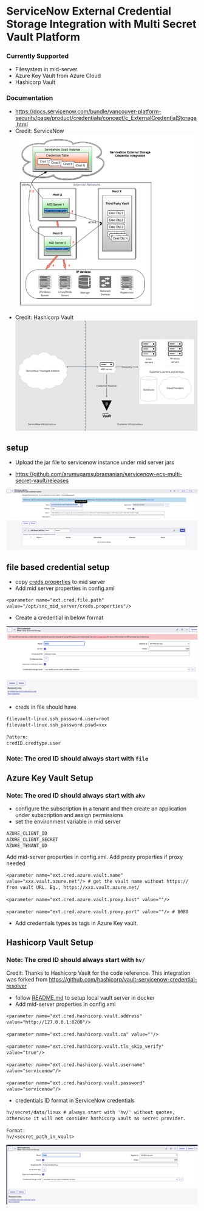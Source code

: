 # ServiceNow External Credential Storage Integration with Multi Secret Vault Platform

### Currently Supported
* Filesystem in mid-server
* Azure Key Vault from Azure Cloud
* Hashicorp Vault

### Documentation

* https://docs.servicenow.com/bundle/vancouver-platform-security/page/product/credentials/concept/c_ExternalCredentialStorage.html
* Credit: ServiceNow
![img_3.png](images%2Fimg_3.png)
* Credit: Hashicorp Vault
![img_4.png](images%2Fimg_4.png)

## setup
* Upload the jar file to servicenow instance under mid server jars

* https://github.com/arumugamsubramanian/servicenow-ecs-multi-secret-vault/releases


![img_1.png](images%2Fimg_1.png)

## file based credential setup

* copy [creds.properties](setup%2Ffile-vault%2Fcreds.properties) to mid server
* Add mid server properties in config.xml
```text
<parameter name="ext.cred.file.path" value="/opt/snc_mid_server/creds.properties"/>
```
* Create a credential in below format

![img.png](images%2Fimg.png)

* creds in file should have 
```text
filevault-linux.ssh_password.user=root
filevault-linux.ssh_password.pswd=xxx

Pattern:
credID.credtype.user
```

### Note: The cred ID should always start with `file`

## Azure Key Vault Setup

### Note: The cred ID should always start with `akv`
* configure the subscription in a tenant and then create an application under subscription and assign permissions
* set the environment variable in mid server
```shell
AZURE_CLIENT_ID
AZURE_CLIENT_SECRET
AZURE_TENANT_ID
```
Add mid-server properties in config.xml. Add proxy properties if proxy needed
```text
<parameter name="ext.cred.azure.vault.name" value="xxx.vault.azure.net"/> # get the vault name without https:// from vault URL. Eg., https://xxx.vault.azure.net/

<parameter name="ext.cred.azure.vault.proxy.host" value=""/>

<parameter name="ext.cred.azure.vault.proxy.port" value=""/> # 8080
```
* Add credentials types as tags in Azure Key vault.

## Hashicorp Vault Setup

### Note: The cred ID should always start with `hv/`

Credit: Thanks to Hashicorp Vault for the code reference. This integration was forked from https://github.com/hashicorp/vault-servicenow-credential-resolver

* follow [README.md](setup%2Fhashicorp-vault%2FREADME.md) to setup local vault server in docker
* Add mid-server properties in config.xml
```text
<parameter name="ext.cred.hashicorp.vault.address" value="http://127.0.0.1:8200"/>

<parameter name="ext.cred.hashicorp.vault.ca" value=""/>

<parameter name="ext.cred.hashicorp.vault.tls_skip_verify" value="true"/>

<parameter name="ext.cred.hashicorp.vault.username" value="servicenow"/>

<parameter name="ext.cred.hashicorp.vault.password" value="servicenow"/>
```
* credentials ID format in ServiceNow credentials
```text
hv/secret/data/linux # always start with 'hv/' without quotes, otherwise it will not consider hashicorp vault as secret provider.

Format: 
hv/<secret_path_in_vault>
```
![img_2.png](images%2Fimg_2.png)